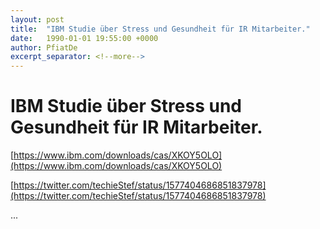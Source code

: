 ```yaml
---
layout: post
title:  "IBM Studie über Stress und Gesundheit für IR Mitarbeiter."
date:   1990-01-01 19:55:00 +0000
author: PfiatDe
excerpt_separator: <!--more-->
---
```


# IBM Studie über Stress und Gesundheit für IR Mitarbeiter.

[https://www.ibm.com/downloads/cas/XKOY5OLO](https://www.ibm.com/downloads/cas/XKOY5OLO)

[https://twitter.com/techieStef/status/1577404686851837978](https://twitter.com/techieStef/status/1577404686851837978)

...
<!--more-->
